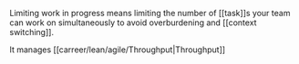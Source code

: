 Limiting work in progress means limiting the number of [[task]]s your team can work on simultaneously to avoid overburdening and [[context switching]].

It manages [[carreer/lean/agile/Throughput|Throughput]]